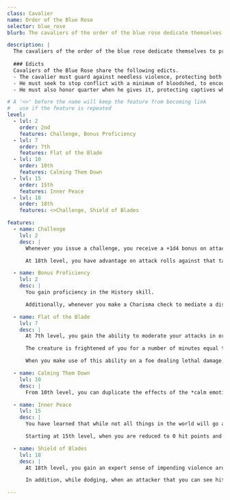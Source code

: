 ```yaml
---
class: Cavalier
name: Order of the Blue Rose
selector: blue_rose
blurb: The cavaliers of the order of the blue rose dedicate themselves to promoting peace in the lands they roam.

description: |
  The cavaliers of the order of the blue rose dedicate themselves to promoting peace in the lands they roam. Skilled warriors and adept diplomats, these cavaliers counsel wisdom, patience, and understanding, but are ever mindful of the need to take up arms to strike down aggressors, tyrants, or evil usurpers. Although they believe wholeheartedly in peace as an aim and a final goal, cavaliers of the blue rose are warriors first, and embrace their role as guardians of those who cannot or will not take up arms to defend themselves.
  
  ### Edicts
  Cavaliers of the Blue Rose share the following edicts.
  - The cavalier must guard against needless violence, protecting both the land and its people from wars they neither started nor wish to fight. 
  - He must seek to stop conflict with a minimum of bloodshed, to encourage peaceful resolutions to disagreements between intelligent creatures, and to mend the wounds opened by battle.
  - He must also honor quarter when he gives it, protecting captives who have surrendered from his own allies if need be.

# A '<>' before the name will keep the feature from becoming link
#   use if the feature is repeated
level:
  - lvl: 2
    order: 2nd
    features: Challenge, Bonus Proficiency
  - lvl: 7
    order: 7th
    features: Flat of the Blade
  - lvl: 10
    order: 10th
    features: Calming Them Down
  - lvl: 15
    order: 15th
    features: Inner Peace
  - lvl: 18
    order: 18th
    features: <>Challenge, Shield of Blades

features:
  - name: Challenge
    lvl: 2  
    desc: |
      Whenever you issue a challenge, you receive a +1d4 bonus on attack rolls made against the target of your challenge, if the target is an intelligent creature to whom you offered the chance to surrender (by taking an action to offer terms).

      At 18th level, you have advantage on attack rolls against that target as well.

  - name: Bonus Proficiency
    lvl: 2  
    desc: |
      You gain proficiency in the History skill.

      Additionally, whenever you make a Charisma check to mediate a dispute between two parties that do not include you, your proficiency bonus is doubled if it applies to the check.

  - name: Flat of the Blade
    lvl: 7
    desc: |
      At 7th level, you gain the ability to moderate your attacks in order to take an enemy alive. You take any penalties for attempting to subdue an opponent. Whenever you reduce a creature to 0 hit points with a melee attack, you can use a bonus action to instead leave the creature at 1 hit point.

      The creature is frightened of you for a number of minutes equal to your Charisma modifier. It must also make a Charisma saving throw with a DC 8 + your Charisma modifier + your proficiency modifier. If the creature fails this saving throw, it answers truthfully any questions you ask it and obeys your direct orders while it is frightened by this effect.

      When you make use of this ability on a foe dealing lethal damage, or allowing your allies to kill the target, is considered a violation of your edicts. Once you use this ability, you can't use it again until you finish a short rest.

  - name: Calming Them Down
    lvl: 10
    desc: |
      From 10th level, you can duplicate the effects of the *calm emotions* spell. Use the result of a Charisma (Persuasion) check as the DC. Once you use this ability, you can't use it again until you finish a long rest.

  - name: Inner Peace
    lvl: 15
    desc: |
      You have learned that while not all things in the world will go as you wish, you must remain calm and centered.

      Starting at 15th level, when you are reduced to 0 hit points and are not killed outright, you can choose to drop to 1 hit point instead. Once you use this ability, you can't use it again until you finish a long rest.

  - name: Shield of Blades
    lvl: 18
    desc: |
      At 18th level, you gain an expert sense of impending violence around you. When taking the Dodge action, you can extend your protection to those around you. Until the start of your next turn, your adjacent allies bonuses are considered as if they had taken the Dodge action.

      In addition, while dodging, when an attacker that you can see hits you or an adjacent ally with an attack, you can use your reaction to halve the attack's damage.

---
```

